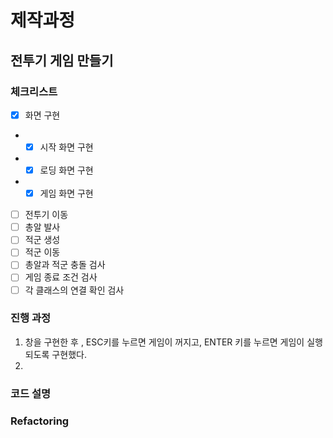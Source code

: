 # 제작과정

## 전투기 게임 만들기

### 체크리스트 


- [x] 화면 구현
- - [x] 시작 화면 구현
- - [x] 로딩 화면 구현
- - [x] 게임 화면 구현
- [ ] 전투기 이동
- [ ] 총알 발사
- [ ] 적군 생성
- [ ] 적군 이동
- [ ] 총알과 적군 충돌 검사
- [ ] 게임 종료 조건 검사
- [ ] 각 클래스의 연결 확인 검사

### 진행 과정
1. 창을 구현한 후 , ESC키를 누르면 게임이 꺼지고, ENTER 키를 누르면 게임이 실행 되도록 구현했다.
2. 

### 코드 설명



### Refactoring

